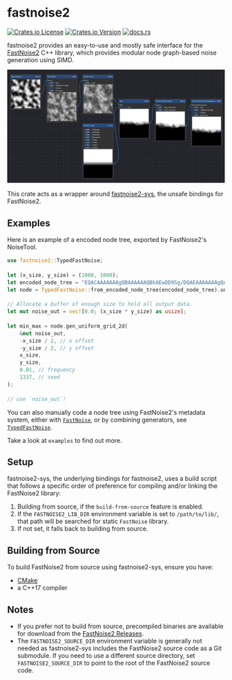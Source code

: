 # fastnoise2

[![Crates.io License](https://img.shields.io/crates/l/fastnoise2)](https://github.com/Lemonzyy/fastnoise2-rs/blob/main/LICENSE)
[![Crates.io Version](https://img.shields.io/crates/v/fastnoise2)](https://crates.io/crates/fastnoise2)
[![docs.rs](https://docs.rs/fastnoise2/badge.svg)](https://docs.rs/fastnoise2/latest/fastnoise2/)

fastnoise2 provides an easy-to-use and mostly safe interface for the [FastNoise2](https://github.com/Auburn/FastNoise2) C++ library, which provides modular node graph-based noise generation using SIMD.

![NoiseTool Node Tree](https://raw.githubusercontent.com/Lemonzyy/fastnoise2-rs/main/fastnoise2-rs/examples/noisetool.png)

This crate acts as a wrapper around [fastnoise2-sys](https://crates.io/crates/fastnoise2-sys), the unsafe bindings for FastNoise2.

## Examples

Here is an example of a encoded node tree, exported by FastNoise2's NoiseTool.

```rust
use fastnoise2::TypedFastNoise;

let (x_size, y_size) = (1000, 1000);
let encoded_node_tree = "EQACAAAAAAAgQBAAAAAAQBkAEwDD9Sg/DQAEAAAAAAAgQAkAAGZmJj8AAAAAPwEEAAAAAAAAAEBAAAAAAAAAAAAAAAAAAAAAAAAAAAAAAAAAAM3MTD4AMzMzPwAAAAA/";
let node = TypedFastNoise::from_encoded_node_tree(encoded_node_tree).unwrap();

// Allocate a buffer of enough size to hold all output data.
let mut noise_out = vec![0.0; (x_size * y_size) as usize];

let min_max = node.gen_uniform_grid_2d(
    &mut noise_out,
    -x_size / 2, // x offset
    -y_size / 2, // y offset
    x_size,
    y_size,
    0.01, // frequency
    1337, // seed
);

// use `noise_out`!
```

You can also manually code a node tree using FastNoise2's metadata system, either with [`FastNoise`](https://docs.rs/fastnoise2/latest/fastnoise2/struct.FastNoise.html), or by combining generators, see [`TypedFastNoise`](https://docs.rs/fastnoise2/latest/fastnoise2/struct.TypedFastNoise.html).

Take a look at `examples` to find out more.

## Setup

fastnoise2-sys, the underlying bindings for fastnoise2, uses a build script that follows a specific order of preference for compiling and/or linking the FastNoise2 library:

1. Building from source, if the `build-from-source` feature is enabled.
2. If the `FASTNOISE2_LIB_DIR` environment variable is set to `/path/to/lib/`, that path will be searched for static `FastNoise` library.
3. If not set, it falls back to building from source.

## Building from Source

To build FastNoise2 from source using fastnoise2-sys, ensure you have:

- [CMake](https://cmake.org/)
- a C++17 compiler

## Notes

- If you prefer not to build from source, precompiled binaries are available for download from the [FastNoise2 Releases](https://github.com/Auburn/FastNoise2/releases).
- The `FASTNOISE2_SOURCE_DIR` environment variable is generally not needed as fastnoise2-sys includes the FastNoise2 source code as a Git submodule. If you need to use a different source directory, set `FASTNOISE2_SOURCE_DIR` to point to the root of the FastNoise2 source code.
